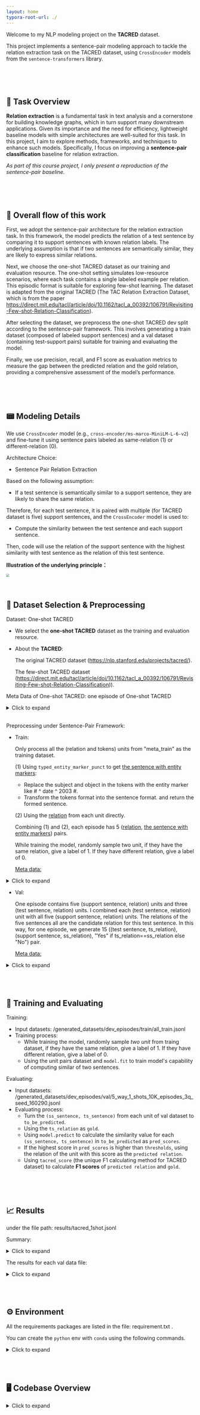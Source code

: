 ```yaml
---
layout: home
typora-root-url: ./
---
```


Welcome to my NLP modeling project on the **TACRED** dataset. 

This project implements a sentence-pair modeling approach to tackle the relation extraction task on the TACRED dataset, using `CrossEncoder` models from the `sentence-transformers` library.



<br>
<br>
<br>


## 🧠 Task Overview

**Relation extraction** is a fundamental task in text analysis and a cornerstone for building knowledge graphs, which in turn support many downstream applications. Given its importance and the need for efficiency, lightweight baseline models with simple architectures are well-suited for this task. In this project, I aim to explore methods, frameworks, and techniques to enhance such models. Specifically, I focus on improving a **sentence-pair classification** baseline for relation extraction. 

*As part of this course project, I only present a reproduction of the sentence-pair baseline.*


<br>
<br>
<br>


## 📂  Overall flow of this work

First, we adopt the sentence-pair architecture for the relation extraction task. In this framework, the model predicts the relation of a test sentence by comparing it to support sentences with known relation labels. The underlying assumption is that if two sentences are semantically similar, they are likely to express similar relations.

Next, we choose the one-shot TACRED dataset as our training and evaluation resource. The one-shot setting simulates low-resource scenarios, where each task contains a single labeled example per relation. This episodic format is suitable for exploring few-shot learning. The dataset is adapted from the original TACRED (The TAC Relation Extraction Dataset, which is from the paper https://direct.mit.edu/tacl/article/doi/10.1162/tacl_a_00392/106791/Revisiting-Few-shot-Relation-Classification).

After selecting the dataset, we preprocess the one-shot TACRED dev split according to the sentence-pair framework. This involves generating a train dataset (composed of labeled support sentences) and a val dataset (containing test-support pairs) suitable for training and evaluating the model.

Finally, we use precision, recall, and F1 score as evaluation metrics to measure the gap between the predicted relation and the gold relation, providing a comprehensive assessment of the model’s performance.


<br>
<br>
<br>


## 📟 Modeling Details

We use `CrossEncoder` model (e.g., `cross-encoder/ms-marco-MiniLM-L-6-v2`) and fine-tune it using sentence pairs labeled as same-relation (1) or different-relation (0).

Architecture Choice: 

* Sentence Pair Relation Extraction

Based on the following assumption:

* If a test sentence is semantically similar to a support sentence, they are likely to share the same relation.

Therefore, for each test sentence,   it is paired with multiple (for TACRED dataset is five) support sentences, and the `CrossEncoder` model is used to:

- Compute the similarity between the test sentence and each support sentence.

Then, code will use the relation of the support sentence with the highest similarity with test sentence as the relation of this test sentence.

**Illustration of the underlying principle：**

<img src="assets/modeling.png" style="zoom:48%;" />


<br>
<br>
<br>


## 📂  Dataset Selection & Preprocessing

Dataset: One-shot TACRED

- We select the **one-shot TACRED** dataset as the training and evaluation resource.

- About the **TACRED**:

  The original TACRED dataset (https://nlp.stanford.edu/projects/tacred/).

  The few-shot TACRED dataset (https://direct.mit.edu/tacl/article/doi/10.1162/tacl_a_00392/106791/Revisiting-Few-shot-Relation-Classification)).

Meta Data of One-shot TACRED: one episode of One-shot TACRED
<details>
<summary>Click to expand</summary>

<pre style="font-size: 12px;">
{
    "meta_train": [
      [
        { // support sentence 1
          "relation": "",
          "token": [
          ],
          "subj_start": ,
          "subj_end": ,
          "obj_start": ,
          "obj_end": ,
          "subj_type": "",
          "obj_type": "",
        }
      ],
      [
        {// support sentence 2
          "relation": "",
          "token": [
          ],
          "subj_start": ,
          "subj_end": ,
          "obj_start": ,
          "obj_end": ,
          "subj_type": "",
          "obj_type": "",
        }
      ],
      [
        {// support sentence 3
          "relation": "",
          "token": [
          ],
          "subj_start": ,
          "subj_end": ,
          "obj_start": ,
          "obj_end": ,
          "subj_type": "",
          "obj_type": "",
        }
      ],
      [
        {// support sentence 4
          "relation": "",
          "token": [
          ],
          "subj_start": ,
          "subj_end": ,
          "obj_start": ,
          "obj_end": ,
          "subj_type": "",
          "obj_type": "",
        }
      ],
      [
        {// support sentence 5
          "relation": "",
          "token": [
          ],
          "subj_start": ,
          "subj_end": ,
          "obj_start": ,
          "obj_end": ,
          "subj_type": "",
          "obj_type": "",
        }
      ],
    ],
    "meta_test": [
      {// test sentence 1
        "relation": "",
        "token": [
        ],
        "subj_start": ,
        "subj_end": ,
        "obj_start": ,
        "obj_end": ,
        "subj_type": "",
        "obj_type": "",
        ]
      },
      {// test sentence 2
        "relation": "",
        "token": [
        ],
        "subj_start": ,
        "subj_end": ,
        "obj_start": ,
        "obj_end": ,
        "subj_type": "",
        "obj_type": "",
        ]
      },
      {// test sentence 3
        "relation": "",
        "token": [
        ],
        "subj_start": ,
        "subj_end": ,
        "obj_start": ,
        "obj_end": ,
        "subj_type": "",
        "obj_type": "",
        ]
      },
    ]
  },
</pre>

</details>

<br>

Preprocessing under Sentence-Pair Framework: 

* Train:

  Only process all the (relation and tokens) units from "meta_train" as the training dataset. 

  (1) Using `typed_entity_marker_punct` to get <u>the sentence with entity markers</u>:

  * Replace the subject and object in the tokens with the entity marker like \# ^ date ^ 2003 #. 
  * Transform the tokens format into the sentence format. and return the formed sentence.

  (2) Using the <u>relation</u> from each unit directly.

  Combining (1) and (2), each episode has 5 (<u>relation</u>, <u>the sentence with entity markers</u>) pairs.

  While training the model, randomly sample two unit, if they have the same relation, give a label of 1. If they have different relation, give a label of 0.

  <u>Meta data:</u>

<details>
<summary>Click to expand</summary>

<pre style="font-size: 12px;">
  {
    "sentence": "In high school and at Southern Methodist University , where , already known as # ^ individual ^ Dandy Don # ( a nickname bestowed on him by his brother ) , @ * individual * Meredith @ became an all-American .",
    "relation": "per:alternate_names"
  }
</pre>

</details>

  

* Val:

  One episode contains five (support sentence, relation) units and three  (test sentence, relation) units. 
  I combined each  (test sentence, relation) unit with all five (support sentence, relation) units. The relations of the five sentences all are the candidate relation for this test sentence. 
  In this way, for one episode, we generate 15 ((test sentence, ts_relation), (support sentence, ss_relation), "Yes" if  ts_relation==ss_relation else "No") pair. 

  <u>Meta data:</u>

<details>
<summary>Click to expand</summary>

<pre style="font-size: 12px;">
  {
    "ts_sentence": "@ * firm * Escada @ , which employs around # ^ number ^ 2,300 # people worldwide , was forced to file for insolvency in mid August .",
    "ss_sentence": "In high school and at Southern Methodist University , where , already known as # ^ individual ^ Dandy Don # ( a nickname bestowed on him by his brother ) , @ * individual * Meredith @ became an all-American .",
    "ts_relation": "no_relation",
    "ss_relation": "per:alternate_names"
  }
</pre>

</details>

<br>
<br>
<br>


## 🧱 Training and Evaluating

Training:

* Input datasets: /generated_datasets/dev_episodes/train/all_train.jsonl
* Training process:
  * While training the model, randomly sample *two unit* from traing dataset, if they have the same relation, give a label of 1. If they have different relation, give a label of 0. 
  * Using the unit pairs dataset and `model.fit` to train model's capability of computing similar of two sentences.

Evaluating:

* Input datasets: /generated_datasets/dev_episodes/val/5_way_1_shots_10K_episodes_3q_seed_160290.jsonl
* Evaluating process:
  * Turn the  `(ss_sentence, ts_sentence)`  from each unit of val dataset to `to_be_predicted`.
  * Using the `ts_relation` as `gold`.
  * Using `model.predict` to calculate the similarity value for each  `(ss_sentence, ts_sentence)`  in `to_be_predicted` as `pred_scores`.
  * If the highest score in `pred_scores` is higher than `thresholds`, using the relation of the unit with this score as the `predicted relation`.
  * Using `tacred_score` (the unique F1 calculating method for TACRED dataset) to calculate **F1 scores** of `predicted relation` and `gold`.



<br>
<br>
<br>


## 📈 Results

under the file path: results/tacred_1shot.jsonl

Summary:

<details>
<summary>Click to expand</summary>

<pre style="font-size: 12px;">
{
	"p_tacred": 5.9 ± 0.72,
	"r_tacred": 12.86 ± 1.52,
	"f1_tacred": 8.09 ± 0.97
}
</pre>

</details>

The results for each val data file:

<details>
<summary>Click to expand</summary>

<pre style="font-size: 12px;">
{
  "evaluation_path": "generated_datasets/dev_episodes/val/5_way_1_shots_10K_episodes_3q_seed_160290.jsonl", "threshold": 0.78, "p_tacred": 6.5979381443298974, "r_tacred": 13.714285714285715, "f1_tacred": 8.909512761020883, 
}

{
  "evaluation_path": "generated_datasets/dev_episodes/val/5_way_1_shots_10K_episodes_3q_seed_160291.jsonl", "threshold": 0.78, "p_tacred": 6.197546804389929, "r_tacred": 13.852813852813853, "f1_tacred": 8.563782337198932, "
}

{
  "evaluation_path": "generated_datasets/dev_episodes/val/5_way_1_shots_10K_episodes_3q_seed_160292.jsonl", "threshold": 0.78, "p_tacred": 5.322687957418496, "r_tacred": 11.958146487294469, "f1_tacred": 7.366482504604052, "
}

{
  "evaluation_path": "generated_datasets/dev_episodes/val/5_way_1_shots_10K_episodes_3q_seed_160293.jsonl", "threshold": 0.78, "p_tacred": 6.426735218508997, "r_tacred": 14.164305949008499, "f1_tacred": 8.841732979664013, "
}

{
  "evaluation_path": "generated_datasets/dev_episodes/val/5_way_1_shots_10K_episodes_3q_seed_160294.jsonl", "threshold": 0.78, "p_tacred": 4.9603174603174605, "r_tacred": 10.608203677510609, "f1_tacred": 6.7598017124831005,
}
</pre>

</details>

<br>
<br>
<br>

## ⚙️ Environment

All the requirements packages are listed in the file: requirement.txt .

You can create the `python` env with `conda` using the following commands.

<details>
<summary>Click to expand</summary>

<pre style="font-size: 12px;">
conda create -n sentpair python=3.9 -y
conda activate sentpair

pip install numpy pandas scikit-learn tqdm

pip install torch torchvision torchaudio --index-url https://download.pytorch.org/whl/cu118

# PyTorch Lightning
pip install pytorch-lightning

# Sentence Transformers（包含 CrossEncoder、InputExample 等）
pip install sentence-transformers

# SciPy
pip install scipy

pip install datasets

pip install -U 'accelerate>=0.26.0'
</pre>

</details>

<br>
<br>
<br>

## 🖥️ Codebase Overview

<details>
<summary>Click to expand</summary>

<pre style="font-size: 12px;">
.
├── generate_data_code											# generate train and val dataset code
│   ├── entity_marker_with_reg.py					
│   ├── generate_train_val_data_tacred.py	
│   ├── generate_train_val_data_tacred.sh		# modify the arguements here and run it
│   └── __pycache__
│       ├── entity_marker_with_reg.cpython-313.pyc
│       └── entity_marker_with_reg.cpython-39.pyc
├── generated_datasets
│   └── dev_episodes
│       ├── train
│       │   ├── 5_way_1_shots_10K_episodes_3q_seed_160290.jsonl
│       │   ├── 5_way_1_shots_10K_episodes_3q_seed_160291.jsonl
│       │   ├── 5_way_1_shots_10K_episodes_3q_seed_160292.jsonl
│       │   ├── 5_way_1_shots_10K_episodes_3q_seed_160293.jsonl
│       │   ├── 5_way_1_shots_10K_episodes_3q_seed_160294.jsonl
│       │   └── all_train.jsonl							# dataset used to train
│       └── val
│           ├── 5_way_1_shots_10K_episodes_3q_seed_160290.jsonl	# dataset used to evaluate
│           ├── 5_way_1_shots_10K_episodes_3q_seed_160291.jsonl # dataset used to evaluate
│           ├── 5_way_1_shots_10K_episodes_3q_seed_160292.jsonl # dataset used to evaluate
│           ├── 5_way_1_shots_10K_episodes_3q_seed_160293.jsonl # dataset used to evaluate
│           └── 5_way_1_shots_10K_episodes_3q_seed_160294.jsonl # dataset used to evaluate
├── log
│   ├── 0506.log												# nohup training log
│   └── 20250506_2016_seedsall_k1.txt		# bash file printing training log
├── requirement.txt											# environments
├── results								
│   └── tacred_1shot.jsonl							# results
├── scripts
│   └── run.sh													# bash file to run sentence_pair.py  
└── src
    └── sentence_pair.py								# main code containing training, evaluating model
</pre>

</details>



